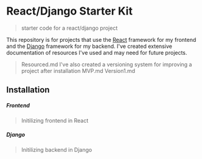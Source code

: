React/Django Starter Kit
========================
> starter code for a react/django project

This repository is for projects that use the [React](https://reactjs.org) framework for my frontend and the [Django](https://djangocentral.com) framework for my backend. 
I've created extensive documentation of resources I've used and may need for future projects.
> Resourced.md
I've also created a versioning system for improving a project after installation
> MVP.md
> Version1.md

Installation
---
##### Frontend
> Initilizing frontend in React

##### Django
> Initilizing backend in Django

